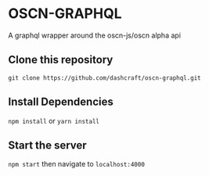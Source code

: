 # OSCN-GRAPHQL 
A graphql wrapper around the oscn-js/oscn alpha api


## Clone this repository
`git clone https://github.com/dashcraft/oscn-graphql.git`

## Install Dependencies
`npm install`
or
`yarn install`

## Start the server
`npm start` then navigate to `localhost:4000`

